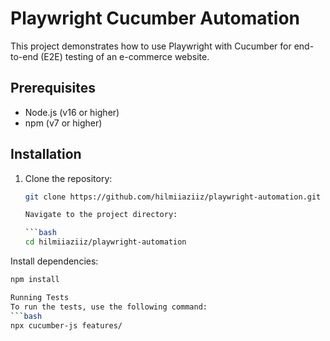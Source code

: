 # Playwright Cucumber Automation

This project demonstrates how to use Playwright with Cucumber for end-to-end (E2E) testing of an e-commerce website.

## Prerequisites

- Node.js (v16 or higher)
- npm (v7 or higher)

## Installation

1. Clone the repository:
   ```bash
   git clone https://github.com/hilmiiaziiz/playwright-automation.git

   Navigate to the project directory:

   ```bash
   cd hilmiiaziiz/playwright-automation

Install dependencies:
   ```bash
npm install

Running Tests
To run the tests, use the following command:
   ```bash
npx cucumber-js features/
